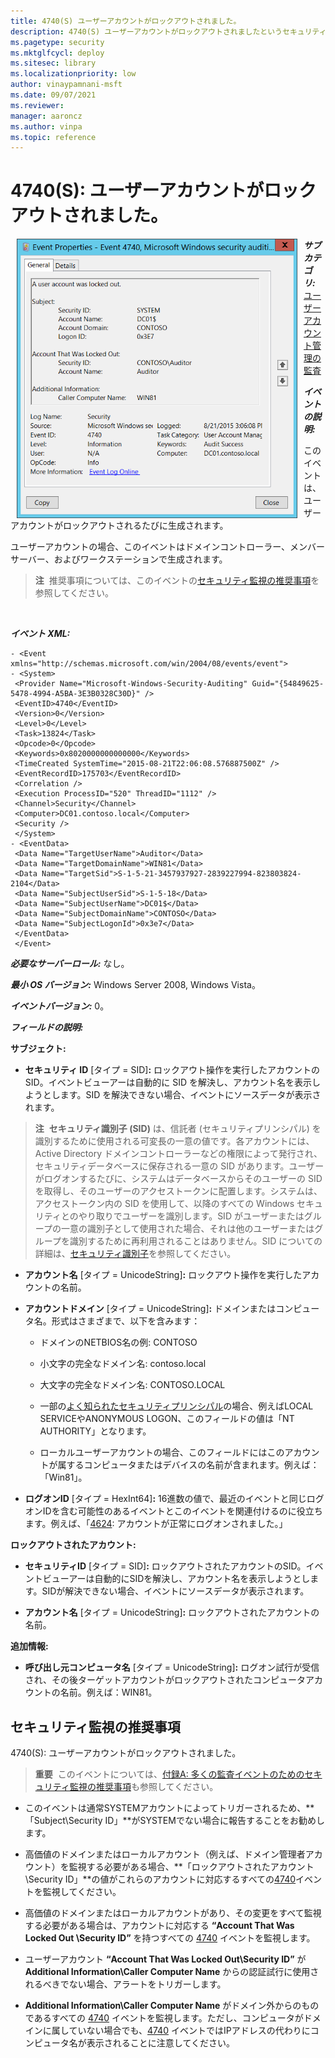 ```yaml
---
title: 4740(S) ユーザーアカウントがロックアウトされました。
description: 4740(S) ユーザーアカウントがロックアウトされましたというセキュリティイベントについて説明します。このイベントは、ユーザーアカウントがロックアウトされるたびに生成されます。
ms.pagetype: security
ms.mktglfcycl: deploy
ms.sitesec: library
ms.localizationpriority: low
author: vinaypamnani-msft
ms.date: 09/07/2021
ms.reviewer: 
manager: aaroncz
ms.author: vinpa
ms.topic: reference
---
```


# 4740(S): ユーザーアカウントがロックアウトされました。

<img src="images/event-4740.png" alt="Event 4740 illustration" width="449" height="447" hspace="10" align="left" />

***サブカテゴリ:***&nbsp;[ユーザーアカウント管理の監査](audit-user-account-management.md)

***イベントの説明:***

このイベントは、ユーザーアカウントがロックアウトされるたびに生成されます。

ユーザーアカウントの場合、このイベントはドメインコントローラー、メンバーサーバー、およびワークステーションで生成されます。

> **注**&nbsp;&nbsp;推奨事項については、このイベントの[セキュリティ監視の推奨事項](#security-monitoring-recommendations)を参照してください。

<br clear="all">

***イベント XML:***
```
- <Event xmlns="http://schemas.microsoft.com/win/2004/08/events/event">
- <System>
 <Provider Name="Microsoft-Windows-Security-Auditing" Guid="{54849625-5478-4994-A5BA-3E3B0328C30D}" /> 
 <EventID>4740</EventID> 
 <Version>0</Version> 
 <Level>0</Level> 
 <Task>13824</Task> 
 <Opcode>0</Opcode> 
 <Keywords>0x8020000000000000</Keywords> 
 <TimeCreated SystemTime="2015-08-21T22:06:08.576887500Z" /> 
 <EventRecordID>175703</EventRecordID> 
 <Correlation /> 
 <Execution ProcessID="520" ThreadID="1112" /> 
 <Channel>Security</Channel> 
 <Computer>DC01.contoso.local</Computer> 
 <Security /> 
 </System>
- <EventData>
 <Data Name="TargetUserName">Auditor</Data> 
 <Data Name="TargetDomainName">WIN81</Data> 
 <Data Name="TargetSid">S-1-5-21-3457937927-2839227994-823803824-2104</Data> 
 <Data Name="SubjectUserSid">S-1-5-18</Data> 
 <Data Name="SubjectUserName">DC01$</Data> 
 <Data Name="SubjectDomainName">CONTOSO</Data> 
 <Data Name="SubjectLogonId">0x3e7</Data> 
 </EventData>
 </Event>

```

***必要なサーバーロール:*** なし。

***最小 OS バージョン:*** Windows Server 2008, Windows Vista。

***イベントバージョン:*** 0。

***フィールドの説明:***

**サブジェクト:**

-   **セキュリティ ID** \[タイプ = SID\]**:** ロックアウト操作を実行したアカウントの SID。イベントビューアーは自動的に SID を解決し、アカウント名を表示しようとします。SID を解決できない場合、イベントにソースデータが表示されます。

> **注**&nbsp;&nbsp;**セキュリティ識別子 (SID)** は、信託者 (セキュリティプリンシパル) を識別するために使用される可変長の一意の値です。各アカウントには、Active Directory ドメインコントローラーなどの権限によって発行され、セキュリティデータベースに保存される一意の SID があります。ユーザーがログオンするたびに、システムはデータベースからそのユーザーの SID を取得し、そのユーザーのアクセストークンに配置します。システムは、アクセストークン内の SID を使用して、以降のすべての Windows セキュリティとのやり取りでユーザーを識別します。SID がユーザーまたはグループの一意の識別子として使用された場合、それは他のユーザーまたはグループを識別するために再利用されることはありません。SID についての詳細は、[セキュリティ識別子](/windows/access-protection/access-control/security-identifiers)を参照してください。

-   **アカウント名** \[タイプ = UnicodeString\]**:** ロックアウト操作を実行したアカウントの名前。

-   **アカウントドメイン** \[タイプ = UnicodeString\]**:** ドメインまたはコンピュータ名。形式はさまざまで、以下を含みます：

    -   ドメインのNETBIOS名の例: CONTOSO

    -   小文字の完全なドメイン名: contoso.local

    -   大文字の完全なドメイン名: CONTOSO.LOCAL

    -   一部の[よく知られたセキュリティプリンシパル](/windows/security/identity-protection/access-control/security-identifiers)の場合、例えばLOCAL SERVICEやANONYMOUS LOGON、このフィールドの値は「NT AUTHORITY」となります。

    -   ローカルユーザーアカウントの場合、このフィールドにはこのアカウントが属するコンピュータまたはデバイスの名前が含まれます。例えば：「Win81」。

-   **ログオンID** \[タイプ = HexInt64\]**:** 16進数の値で、最近のイベントと同じログオンIDを含む可能性のあるイベントとこのイベントを関連付けるのに役立ちます。例えば、「[4624](event-4624.md): アカウントが正常にログオンされました。」

**ロックアウトされたアカウント:**

-   **セキュリティID** \[タイプ = SID\]**:** ロックアウトされたアカウントのSID。イベントビューアーは自動的にSIDを解決し、アカウント名を表示しようとします。SIDが解決できない場合、イベントにソースデータが表示されます。

-   **アカウント名** \[タイプ = UnicodeString\]**:** ロックアウトされたアカウントの名前。

**追加情報:**

-   **呼び出し元コンピュータ名** \[タイプ = UnicodeString\]**:** ログオン試行が受信され、その後ターゲットアカウントがロックアウトされたコンピュータアカウントの名前。例えば：WIN81。

## セキュリティ監視の推奨事項

4740(S): ユーザーアカウントがロックアウトされました。

> **重要**&nbsp;&nbsp;このイベントについては、[付録A: 多くの監査イベントのためのセキュリティ監視の推奨事項](appendix-a-security-monitoring-recommendations-for-many-audit-events.md)も参照してください。

-   このイベントは通常SYSTEMアカウントによってトリガーされるため、**「Subject\\Security ID」**がSYSTEMでない場合に報告することをお勧めします。

-   高価値のドメインまたはローカルアカウント（例えば、ドメイン管理者アカウント）を監視する必要がある場合、**「ロックアウトされたアカウント\\Security ID」**の値がこれらのアカウントに対応するすべての[4740](event-4740.md)イベントを監視してください。

<!-- -->

-   高価値のドメインまたはローカルアカウントがあり、その変更をすべて監視する必要がある場合は、アカウントに対応する **“Account That Was Locked Out \\Security ID”** を持つすべての [4740](event-4740.md) イベントを監視します。

-   ユーザーアカウント **“Account That Was Locked Out\\Security ID”** が **Additional Information\\Caller Computer Name** からの認証試行に使用されるべきでない場合、アラートをトリガーします。

-   **Additional Information\\Caller Computer Name** がドメイン外からのものであるすべての [4740](event-4740.md) イベントを監視します。ただし、コンピュータがドメインに属していない場合でも、[4740](event-4740.md) イベントではIPアドレスの代わりにコンピュータ名が表示されることに注意してください。
